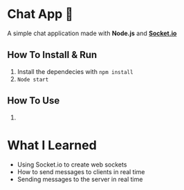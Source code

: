# Chat App 💬
A simple chat application made with **Node.js** and [**Socket.io**](https://github.com/socketio/socket.io)

## How To Install & Run
1. Install the dependecies with ``npm install``
2. ``Node start``

## How To Use 
1. 

# What I Learned
- Using Socket.io to create web sockets
- How to send messages to clients in real time
- Sending messages to the server in real time
